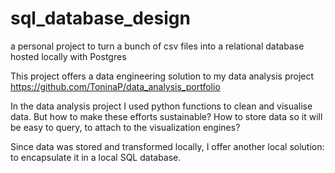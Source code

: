 # sql_database_design
a personal project to turn a bunch of csv files into a relational database hosted locally with Postgres

This project offers a data engineering solution to my data analysis project https://github.com/ToninaP/data_analysis_portfolio

In the data analysis project I used python functions to clean and visualise data. But how to make these efforts sustainable? How to store data so it will be easy to query, to attach to the visualization engines?

Since data was stored and transformed locally, I offer another local solution: to encapsulate it in a local SQL database. 
